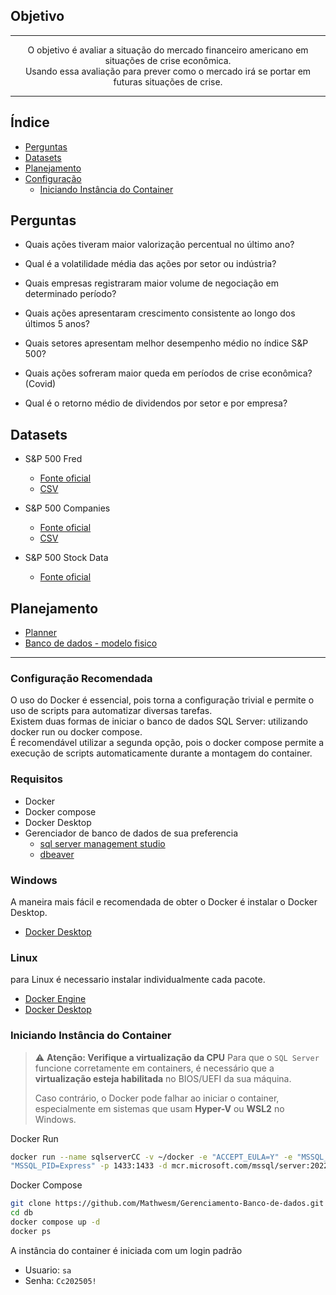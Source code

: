 ## Objetivo

---

<p align="center">
  O objetivo é avaliar a situação do mercado financeiro americano em situações de crise econômica.<br />
  Usando essa avaliação para prever como o mercado irá se portar em futuras situações de crise.<br />
</p>

---

## Índice
- [Perguntas](#perguntas)
- [Datasets](#datasets)
- [Planejamento](#planejamento)
- [Configuração](#configuração-recomendada)
  - [Iniciando Instância do Container](#iniciando-instância-do-container)

## Perguntas
- Quais ações tiveram maior valorização percentual no último ano?

- Qual é a volatilidade média das ações por setor ou indústria?

- Quais empresas registraram maior volume de negociação em determinado período?

- Quais ações apresentaram crescimento consistente ao longo dos últimos 5 anos?

- Quais setores apresentam melhor desempenho médio no índice S&P 500?

- Quais ações sofreram maior queda em períodos de crise econômica? (Covid)

- Qual é o retorno médio de dividendos por setor e por empresa?


## Datasets
- S&P 500 Fred
  - [Fonte oficial](https://fred.stlouisfed.org/series/SP500)
  - [CSV](datasets/S&P500-fred.csv)
  
- S&P 500 Companies
  - [Fonte oficial](https://github.com/datasets/s-and-p-500-companies/blob/main/data/constituents.csv)
  - [CSV](datasets/S&P-500-companies.csv)
  
- S&P 500 Stock Data
  - [Fonte oficial](https://www.kaggle.com/datasets/camnugent/sandp500)
<!-- [CSV]() -->

## Planejamento
- [Planner](https://trello.com/invite/b/KkIiciFk/ATTIc77290b98b15e3589e6f2e7ea4d9dad3915E3CA4/gest-o-de-tarefas-scrum)
- [Banco de dados - modelo fisico](https://drive.google.com/file/d/1AMSSVLgTu009XKA2OgShzxKs-iADlm3w/view?usp=sharing)

---

### Configuração Recomendada
O uso do Docker é essencial, pois torna a configuração trivial e permite o uso de scripts para automatizar diversas tarefas.<br />
Existem duas formas de iniciar o banco de dados SQL Server: utilizando docker run ou docker compose.<br />
É recomendável utilizar a segunda opção, pois o docker compose permite a execução de scripts automaticamente durante a montagem do container.<br />

### Requisitos
- Docker
- Docker compose
- Docker Desktop
- Gerenciador de banco de dados de sua preferencia
  - [sql server management studio](https://learn.microsoft.com/en-us/ssms/install/install) 
  - [dbeaver](https://dbeaver.io/)



### Windows
A maneira mais fácil e recomendada de obter o Docker é instalar o Docker Desktop.
- [Docker Desktop](https://docs.docker.com/desktop/setup/install/windows-install/)

### Linux
para Linux é necessario instalar individualmente cada pacote.
- [Docker Engine](https://docs.docker.com/engine/install/)
- [Docker Desktop](https://docs.docker.com/desktop/setup/install/linux/)

### Iniciando Instância do Container
> ⚠️ **Atenção: Verifique a virtualização da CPU**
> Para que o `SQL Server` funcione corretamente em containers, é necessário que a **virtualização esteja habilitada** no BIOS/UEFI da sua máquina.
>
> Caso contrário, o Docker pode falhar ao iniciar o container, especialmente em sistemas que usam **Hyper-V** ou **WSL2** no Windows.

Docker Run
```bash
docker run --name sqlserverCC -v ~/docker -e "ACCEPT_EULA=Y" -e "MSSQL_SA_PASSWORD=Cc202505!" -e \
"MSSQL_PID=Express" -p 1433:1433 -d mcr.microsoft.com/mssql/server:2022-latest
```
Docker Compose
```bash
git clone https://github.com/Mathwesm/Gerenciamento-Banco-de-dados.git db
cd db
docker compose up -d
docker ps
```
A instância do container é iniciada com um login padrão
- Usuario: `sa`
- Senha: `Cc202505!`
